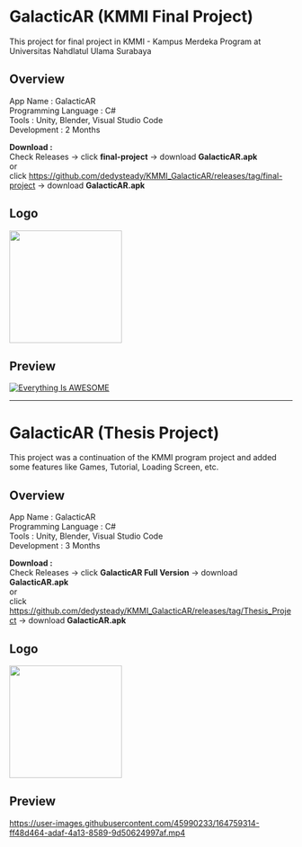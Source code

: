# GalacticAR (KMMI Final Project)
This project for final project in KMMI - Kampus Merdeka Program at Universitas Nahdlatul Ulama Surabaya

## Overview
App Name : GalacticAR <br>
Programming Language : C# <br>
Tools : Unity, Blender, Visual Studio Code <br>
Development : 2 Months <br>

<b>Download :</b><br> 
Check Releases -> click <b>final-project</b> -> download <b>GalacticAR.apk</b><br>
or <br>
click https://github.com/dedysteady/KMMI_GalacticAR/releases/tag/final-project -> download <b>GalacticAR.apk</b> <br>

## Logo
<img src="https://user-images.githubusercontent.com/45990233/164760369-18fcb491-642b-495e-a94a-250df4de77bc.jpeg" width="200" height="200">

## Preview
[![Everything Is AWESOME](https://yt-embed.herokuapp.com/embed?v=nHJtNxI-wiU)](https://youtu.be/nHJtNxI-wiU "Everything Is AWESOME")

----------------------------------------------------------------------------------------------------------------------------------------

# GalacticAR (Thesis Project)
This project was a continuation of the KMMI program project and added some features like Games, Tutorial, Loading Screen, etc.

## Overview
App Name : GalacticAR <br>
Programming Language : C# <br>
Tools : Unity, Blender, Visual Studio Code <br>
Development : 3 Months <br>

<b>Download :</b><br> 
Check Releases -> click <b>GalacticAR Full Version</b> -> download <b>GalacticAR.apk</b><br>
or <br>
click https://github.com/dedysteady/KMMI_GalacticAR/releases/tag/Thesis_Project -> download <b>GalacticAR.apk</b> <br>

## Logo
<img src="https://user-images.githubusercontent.com/45990233/164760319-f19efa61-5ec4-49b8-8d2f-1cb746d924a6.jpeg" width="200" height="200">

## Preview
https://user-images.githubusercontent.com/45990233/164759314-ff48d464-adaf-4a13-8589-9d50624997af.mp4

